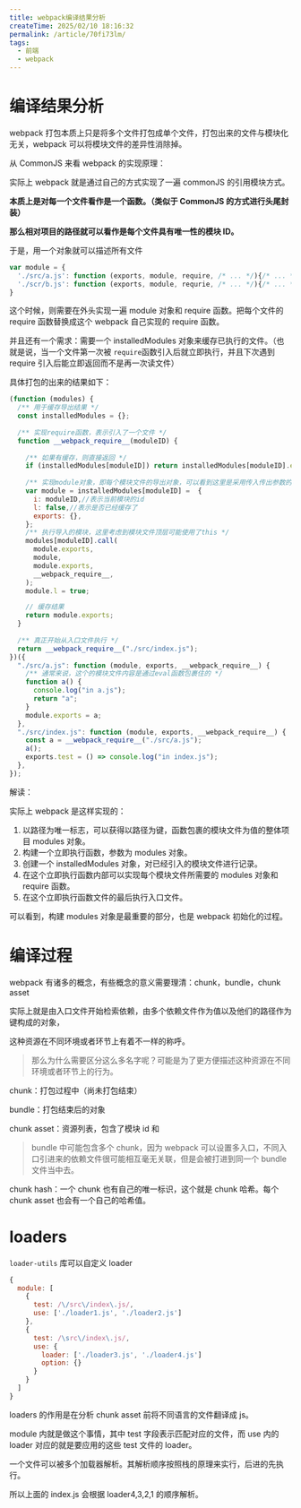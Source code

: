 ```yaml
---
title: webpack编译结果分析
createTime: 2025/02/10 18:16:32
permalink: /article/70fi73lm/
tags:
  - 前端
  - webpack
---
```

# 编译结果分析
webpack 打包本质上只是将多个文件打包成单个文件，打包出来的文件与模块化无关，webpack 可以将模块文件的差异性消除掉。

从 CommonJS 来看 webpack 的实现原理：

实际上 webpack 就是通过自己的方式实现了一遍 commonJS 的引用模块方式。

**本质上是对每一个文件看作是一个函数。（类似于 CommonJS 的方式进行头尾封装）**

**那么相对项目的路径就可以看作是每个文件具有唯一性的模块 ID。**

于是，用一个对象就可以描述所有文件

```javascript
var module = {
  './src/a.js': function (exports, module, require, /* ... */){/* ... */}
  './scr/b.js': function (exports, module, requrie, /* ... */){/* ... */}
}
```

这个时候，则需要在外头实现一遍 module 对象和 require 函数。把每个文件的 require 函数替换成这个 webpack 自己实现的 require 函数。

并且还有一个需求：需要一个 installedModules 对象来缓存已执行的文件。（也就是说，当一个文件第一次被 `require`函数引入后就立即执行，并且下次遇到 require 引入后能立即返回而不是再一次读文件）

具体打包的出来的结果如下：

```javascript
(function (modules) {
  /** 用于缓存导出结果 */
  const installedModules = {};
  
  /** 实现require函数，表示引入了一个文件 */
  function __webpack_require__(moduleID) {
    
    /** 如果有缓存，则直接返回 */
    if (installedModules[moduleID]) return installedModules[moduleID].exports;
    
    /** 实现module对象，即每个模块文件的导出对象，可以看到这里是采用传入传出参数的形式 */
    var module = installedModules[moduleID] =  {
      i: moduleID,//表示当前模块的id
      l: false,//表示是否已经缓存了
      exports: {},
    };
    /** 执行导入的模块，这里考虑到模块文件顶层可能使用了this */
    modules[moduleID].call(
      module.exports,
      module,
      module.exports,
      __webpack_require__,
    );
    module.l = true;

    // 缓存结果
    return module.exports;
  }
  
  /** 真正开始从入口文件执行 */
  return __webpack_require__("./src/index.js");
})({
  "./src/a.js": function (module, exports, __webpack_require__) {
    /** 通常来说，这个的模块文件内容是通过eval函数包裹住的 */
    function a() {
      console.log("in a.js");
      return "a";
    }
    module.exports = a;
  },
  "./src/index.js": function (module, exports, __webpack_require__) {
    const a = __webpack_require__("./src/a.js");
    a();
    exports.test = () => console.log("in index.js");
  },
});
```

解读：

实际上 webpack 是这样实现的：

1. 以路径为唯一标志，可以获得以路径为键，函数包裹的模块文件为值的整体项目 modules 对象。
2. 构建一个立即执行函数，参数为 modules 对象。
3. 创建一个 installedModules 对象，对已经引入的模块文件进行记录。
4. 在这个立即执行函数内部可以实现每个模块文件所需要的 modules 对象和 require 函数。
5. 在这个立即执行函数文件的最后执行入口文件。



可以看到，构建 modules 对象是最重要的部分，也是 webpack 初始化的过程。

# 编译过程

webpack 有诸多的概念，有些概念的意义需要理清：chunk，bundle，chunk asset

实际上就是由入口文件开始检索依赖，由多个依赖文件作为值以及他们的路径作为键构成的对象，

这种资源在不同环境或者环节上有着不一样的称呼。

> 那么为什么需要区分这么多名字呢？可能是为了更方便描述这种资源在不同环境或者环节上的行为。

chunk：打包过程中（尚未打包结束）

bundle：打包结束后的对象

chunk asset：资源列表，包含了模块 id 和

> bundle 中可能包含多个 chunk，因为 webpack 可以设置多入口，不同入口引进来的依赖文件很可能相互毫无关联，但是会被打进到同一个 bundle 文件当中去。

chunk hash：一个 chunk 也有自己的唯一标识，这个就是 chunk 哈希。每个 chunk asset 也会有一个自己的哈希值。



# loaders
`loader-utils` 库可以自定义 loader

```javascript
{
  module: [
    {
      test: /\/src\/index\.js/,
      use: ['./loader1.js', './loader2.js']
    },
    {
      test: /\src\/index\.js/,
      use: {
        loader: ['./loader3.js', './loader4.js']
        option: {}
      }
    }
  ]
}
```

loaders 的作用是在分析 chunk asset 前将不同语言的文件翻译成 js。

module 内就是做这个事情，其中 test 字段表示匹配对应的文件，而 use 内的 loader 对应的就是要应用的这些 test 文件的 loader。

一个文件可以被多个加载器解析。其解析顺序按照栈的原理来实行，后进的先执行。

所以上面的 index.js 会根据 loader4,3,2,1 的顺序解析。

